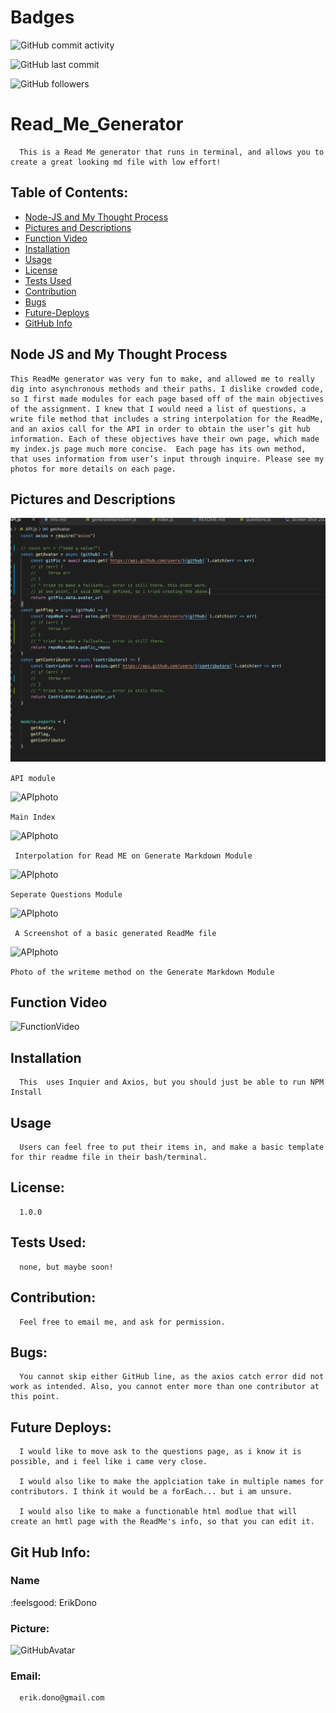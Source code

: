 
# Badges
![GitHub commit activity](https://img.shields.io/github/commit-activity/m/ErikDono/Read_Me_Generator)

![GitHub last commit](https://img.shields.io/github/last-commit/ErikDono/Read_Me_Generator)

![GitHub followers](https://img.shields.io/github/followers/ErikDono?style=social)


# Read_Me_Generator 

      This is a Read Me generator that runs in terminal, and allows you to create a great looking md file with low effort! 

## Table of Contents:
* [Node-JS and My Thought Process](#Node-JS-and-My-Thought-Process)
* [Pictures and Descriptions](#Pictures-and-Descriptions)
* [Function Video](#Function-Video)
* [Installation](#Installation)
* [Usage](#Usage)
* [License](#License)
* [Tests Used](#Tests-Used)
* [Contribution](#Contribution)
* [Bugs](#Bugs)
* [Future-Deploys](#Future-Deploys)
* [GitHub Info](#GitHub-Info)



## Node JS and My Thought Process 

    This ReadMe generator was very fun to make, and allowed me to really dig into asynchronous methods and their paths. I dislike crowded code, so I first made modules for each page based off of the main objectives of the assignment. I knew that I would need a list of questions, a write file method that includes a string interpolation for the ReadMe, and an axios call for the API in order to obtain the user’s git hub information. Each of these objectives have their own page, which made my index.js page much more concise.  Each page has its own method, that uses information from user’s input through inquire. Please see my photos for more details on each page. 

## Pictures and Descriptions 

![APIphoto](/assets/API.png)

``` API module ```

![APIphoto](/assets/index.png)

``` Main Index ```

![APIphoto](assets/interpolation.png)

``` Interpolation for Read ME on Generate Markdown Module```

![APIphoto](/assets/questions.png)

``` Seperate Questions Module ```

![APIphoto](/assets/readmescreen.png)

``` A Screenshot of a basic generated ReadMe file``` 

![APIphoto](/assets/writeme.png)

``` Photo of the writeme method on the Generate Markdown Module ```


## Function Video 

![FunctionVideo](/assets/function.gif)

## Installation
      This  uses Inquier and Axios, but you should just be able to run NPM Install 

## Usage
      Users can feel free to put their items in, and make a basic template for thir readme file in their bash/terminal.  

## License:
      1.0.0 

## Tests Used:
      none, but maybe soon! 

## Contribution:
      Feel free to email me, and ask for permission. 

## Bugs:
      You cannot skip either GitHub line, as the axios catch error did not work as intended. Also, you cannot enter more than one contributor at this point.

## Future Deploys:
      I would like to move ask to the questions page, as i know it is possible, and i feel like i came very close. 

      I would also like to make the applciation take in multiple names for contributors. I think it would be a forEach... but i am unsure. 

      I would also like to make a functionable html modlue that will create an hmtl page with the ReadMe's info, so that you can edit it.  


## Git Hub Info:
### Name
  :feelsgood:  ErikDono
### Picture:
![GitHubAvatar](https://avatars2.githubusercontent.com/u/61159557?v=4) 

### Email:
      erik.dono@gmail.com 

        